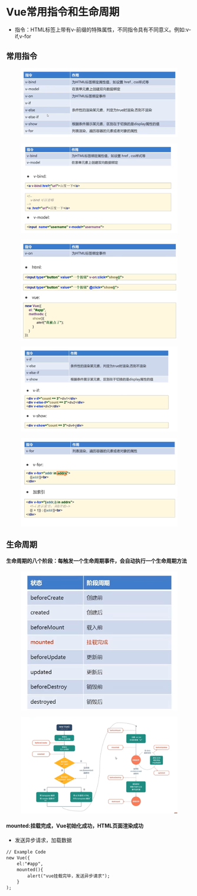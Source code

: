 # Vue常用指令和生命周期

* 指令：HTML标签上带有v-前缀的特殊属性，不同指令具有不同意义。例如:v-if,v-for

## 常用指令

<figure><img src="../.gitbook/assets/image (4).png" alt=""><figcaption></figcaption></figure>

<figure><img src="../.gitbook/assets/image (17).png" alt=""><figcaption></figcaption></figure>

<figure><img src="../.gitbook/assets/image (8).png" alt=""><figcaption></figcaption></figure>

<figure><img src="../.gitbook/assets/image (6).png" alt=""><figcaption></figcaption></figure>

<figure><img src="../.gitbook/assets/image (5).png" alt=""><figcaption></figcaption></figure>

## 生命周期

#### 生命周期的八个阶段：每触发一个生命周期事件，会自动执行一个生命周期方法

<figure><img src="../.gitbook/assets/image.png" alt=""><figcaption></figcaption></figure>

<figure><img src="../.gitbook/assets/image (1).png" alt=""><figcaption></figcaption></figure>

#### mounted:挂载完成，Vue初始化成功，HTML页面渲染成功

* 发送异步请求，加载数据

```
// Example Code
new Vue({
    el:"#app",
    mounted(){
        alert("vue挂载完毕，发送异步请求");
    }
);
```
